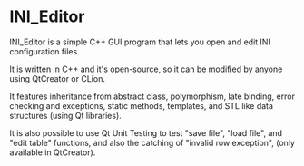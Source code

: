 # INI_Editor
INI_Editor is a simple C++ GUI program that lets you open and edit INI configuration files. 

It is written in C++ and it's open-source, so it can be modified by anyone using QtCreator or CLion.

It features inheritance from abstract class, polymorphism, late binding, error checking and exceptions, static methods, templates, and STL like data structures (using Qt libraries).

It is also possible to use Qt Unit Testing to test "save file", "load file", and "edit table" functions, and also the catching of "invalid row exception", (only available in QtCreator).
